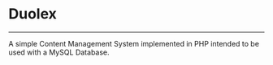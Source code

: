 # Duolex
------------
A simple Content Management System implemented in PHP intended to be used with a MySQL Database.
